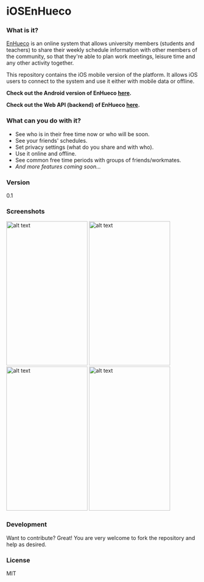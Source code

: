 # iOSEnHueco

### What is it?
[EnHueco] is an online system that allows university members (students and teachers) to share their weekly schedule information with other members of the community, so that they're able to plan work meetings, leisure time and any other activity together. 

This repository contains the iOS mobile version of the platform. It allows iOS users to connect to the system and use it either with mobile data or offline. 

**Check out the Android version of EnHueco [here](https://github.com/EnHueco/AndroidEnHueco).**

**Check out the Web API (backend) of EnHueco [here](https://github.com/EnHueco/APIEnHueco).**
### What can you do with it?
  - See who is in their free time now or who will be soon.
  - See your friends' schedules.
  - Set privacy settings (what do you share and with who).
  - Use it online and offline.
  - See common free time periods with groups of friends/workmates.
  - _And more features coming soon..._

### Version
0.1

### Screenshots
<img src="https://cloud.githubusercontent.com/assets/8212679/13743726/8791c3e6-e9b1-11e5-87d6-8b4f46208ac2.png" alt="alt text" width="213" height="378"> <img src="https://cloud.githubusercontent.com/assets/8212679/13743730/87b55fa4-e9b1-11e5-8139-34dbc6ab427a.png" alt="alt text" width="213" height="378"> <img src="https://cloud.githubusercontent.com/assets/8212679/13743729/87b4f6c2-e9b1-11e5-8a52-55677e3e72a1.png" alt="alt text" width="213" height="378"> <img src="https://cloud.githubusercontent.com/assets/8212679/13743778/c27ff586-e9b1-11e5-889f-935f69d775ce.png" alt="alt text" width="213" height="378">


### Development

Want to contribute? Great! You are very welcome to fork the repository and help as desired.

### License
MIT
   
   [//]: # (These are reference links used in the body of this note and get stripped out when the markdown processor does its job. There is no need to format nicely because it shouldn't be seen. Thanks SO - http://stackoverflow.com/questions/4823468/store-comments-in-markdown-syntax)

   [EnHueco]:<http://enhueco.uniandes.edu.co>


   
   


